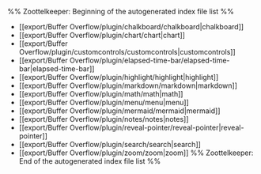 %% Zoottelkeeper: Beginning of the autogenerated index file list  %%
-  [[export/Buffer Overflow/plugin/chalkboard/chalkboard|chalkboard]]
-  [[export/Buffer Overflow/plugin/chart/chart|chart]]
-  [[export/Buffer Overflow/plugin/customcontrols/customcontrols|customcontrols]]
-  [[export/Buffer Overflow/plugin/elapsed-time-bar/elapsed-time-bar|elapsed-time-bar]]
-  [[export/Buffer Overflow/plugin/highlight/highlight|highlight]]
-  [[export/Buffer Overflow/plugin/markdown/markdown|markdown]]
-  [[export/Buffer Overflow/plugin/math/math|math]]
-  [[export/Buffer Overflow/plugin/menu/menu|menu]]
-  [[export/Buffer Overflow/plugin/mermaid/mermaid|mermaid]]
-  [[export/Buffer Overflow/plugin/notes/notes|notes]]
-  [[export/Buffer Overflow/plugin/reveal-pointer/reveal-pointer|reveal-pointer]]
-  [[export/Buffer Overflow/plugin/search/search|search]]
-  [[export/Buffer Overflow/plugin/zoom/zoom|zoom]]
%% Zoottelkeeper: End of the autogenerated index file list  %%
